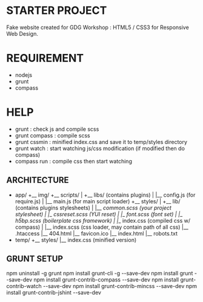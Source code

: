 # STARTER PROJECT
Fake website created for GDG Workshop : HTML5 / CSS3 for Responsive Web Design.

# REQUIREMENT
- nodejs
- grunt
- compass

# HELP
- grunt : check js and compile scss
- grunt compass : compile scss
- grunt cssmin : minified index.css and save it to temp/styles directory
- grunt watch : start watching js/css modification (if modified then do compass)
- compass run : compile css then start watching 

## ARCHITECTURE
- app/
 +__ img/
 +__ scripts/
 |  +__ libs/ (contains plugins)
 |	|__ config.js (for require.js)
 |	|__ main.js (for main script loader)
 +__ styles/
 |	+__ lib/ (contains plugins stylesheets)
 |	|__ _common.scss (your project stylesheet)
 |	|__ _cssreset.scss (YUI reset)
 |	|__ _font.scss (font set)
 |	|__ _h5bp.scss (boilerplate css framework)
 |	|__ index.css (compiled css w/ compass)
 |	|__ index.scss (css loader, may contain path of all css)
 |__ .htaccess
 |__ 404.html
 |__ favicon.ico
 |__ index.html
 |__ robots.txt
- temp/
 +__ styles/
 	|__ index.css (minified version)


## GRUNT SETUP
npm uninstall -g grunt
npm install grunt-cli -g --save-dev
npm install grunt --save-dev
npm install grunt-contrib-compass --save-dev
npm install grunt-contrib-watch --save-dev
npm install grunt-contrib-mincss --save-dev
npm install grunt-contrib-jshint --save-dev